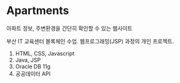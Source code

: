 # Apartments
아파트 정보, 주변환경을 간단히 확인할 수 있는 웹사이트

부산 IT 교육센터 블록체인 수업.
웹프로그래밍(JSP) 과정의 개인 프로젝트.

1. HTML, CSS, Javascript
2. Java, JSP
3. Oracle DB 11g
4. 공공데이터 API
